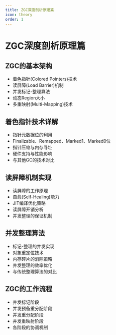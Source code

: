 ```yaml
---
title: ZGC深度剖析原理篇
icon: theory
order: 1
---
```


# ZGC深度剖析原理篇

## ZGC的基本架构
- 着色指针(Colored Pointers)技术
- 读屏障(Load Barrier)机制
- 并发标记-整理算法
- 动态Region大小
- 多重映射(Multi-Mapping)技术

## 着色指针技术详解
- 指针元数据位的利用
- Finalizable、Remapped、Marked1、Marked0位
- 指针压缩与内存寻址
- 硬件支持与性能影响
- 与其他GC的技术对比

## 读屏障机制实现
- 读屏障的工作原理
- 自愈(Self-Healing)能力
- JIT编译优化策略
- 读屏障开销分析
- 并发整理的保证机制

## 并发整理算法
- 标记-整理的并发实现
- 对象重定位技术
- 内存碎片的消除策略
- 并发整理的效率优化
- 与传统整理算法的对比

## ZGC的工作流程
- 并发标记阶段
- 并发预备重分配阶段
- 并发重分配阶段
- 并发重映射阶段
- 各阶段的协调机制
